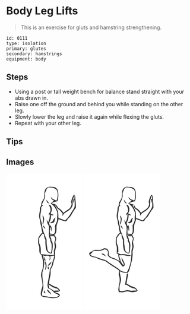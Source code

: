 # Body Leg Lifts
> This is an exercise for gluts and hamstring strengthening.

``` 
id: 0111 
type: isolation 
primary: glutes 
secondary: hamstrings 
equipment: body 
``` 

## Steps

 - Using a post or tall weight bench for balance stand straight with your abs drawn in.
 - Raise one off the ground and behind you while standing on the other leg.
 - Slowly lower the leg and raise it again while flexing the gluts.
 - Repeat with your other leg.

## Tips


## Images

<svg width="154pt" height="275pt" viewBox="0 0 154 275" xmlns="http://www.w3.org/2000/svg">
  <g fill="#FFF">
    <path d="M0 0h154v275H0V0m81.41 30.37c-5.29 3.83-3.83 11.03-4.49 16.66.25 4.06-2.45 7.31-4.45 10.56-1.63 2.62-1.69 5.78-2.03 8.75-.98 1.74-2.34 3.46-2.23 5.58.23 4.5-1.45 8.76-1.66 13.22-.83 5.48 2.45 10.46 2.4 15.88-.03 3.16 1.85 5.92 2.06 9.04.2 3.73 1.07 7.35 2.11 10.92-3.96 2.05-5.68 6.37-8.05 9.88-.29 5.32-1.67 11.09.91 16.05 1.82 5.14-.23 10.96 2.1 16.03 1.03 1.29 2.65 2.09 3.46 3.54.8 3.15 1.2 6.4 2.25 9.49 1.26 3.56.56 7.36.62 11.03.36 7.57-4.95 14.27-3.95 21.9 1.55 6.56 3.39 13.25 2.77 20.05-1.54 5.86-4.3 11.8-3.17 17.98 1.32 3.12 5.27 3.64 8.21 4.19 5.97.18 11.71 2.92 17.72 1.79 4.79.31 10.61-1.2 12.68-5.95-1.87-3.83-6.76-4.61-10.43-5.73 3.64-.87 7.91-.45 10.67-3.44-2.11-3.41-4.93-6.66-9.04-7.53-5-1.08-8.88-4.55-13.5-6.52.7-4.92 1.36-9.86 2.62-14.68 1.19-4.54.48-9.26.8-13.87.98-2.35 2.55-4.39 3.6-6.71 1.77-3.46 1.47-7.52 3.09-11.04 2.5-5.67 2.3-11.96 1.98-18.01.52-2.92 1.32-5.76 2.07-8.61.59-3.8-.45-7.59-1.3-11.27.77-2.46 1.77-4.94 1.67-7.58-.49-2.13-1.87-3.93-2.41-6.06-.57.01-1.73.01-2.3.02 5.94-3.02 5.32-10.39 5.43-16.04-.37-5.97 3.55-10.98 4.24-16.75 4.39 2.17 9.08 3.75 13.92 4.61 1.02-.55 2.04-1.09 3.05-1.64.81-1.78 1.69-3.59 3.28-4.8 4.93-3.81 6.76-10.04 10.46-14.85 1.46-2.82 4.69-4.96 4.35-8.46-.2-6.66-1.2-13.27-1.56-19.93.07-1.86-1.62-3.01-2.6-4.38-2.87 4.53-4.58 9.61-5.78 14.8 1.06 2.41 1.42 5.21.35 7.68-2.26 7.34-10.6 9.45-15.62 14.41-2.67-3.35-5.22-7-9.1-9.08-2.6-1.17-3.33-4.09-5.02-6.13-2.25-3.21-6.83-1.9-9.62-4.43 3.4-2.25 7.47-2.59 11.27-3.71 2.12-4.06 2.02-8.77 2.07-13.23-.08-3.26-.09-6.65-1.6-9.63-1.14-3.58-4.88-5.95-8.55-5.99-4.57-.15-10.1-1.66-13.75 1.99z"/>
    <path d="M85.28 29.21c5.77.1 12.56.47 16.62 5.15 3.31 6.62 2 14.59.05 21.42-4.58-1.2-8.89-3.38-11.7-7.3.16 3.67 3.1 5.96 6.25 7.24-2.29 1.93-4.41 4.05-6.78 5.88 6.22 3.53 10.11 9.8 12.83 16.23.84 2.6 1.02 5.4.57 8.09-.83 4.58.63 9.46-1.48 13.8-1.03 3.38-4.45 6.4-2.77 10.13-.48 4.27 1.06 9.41-1.97 12.99-2.55 1.26-5.66-.08-8.38-.28-.96-4.32.31-8.72.28-13.07.29.2.87.61 1.16.82-.09 2.79.56 5.53 1.45 8.15.35-4.4.9-9.11-1.74-12.98-.53.71-1.07 1.42-1.6 2.14-.1-2.27-.87-4.42-1.51-6.58 2.86-4.86 4.32-10.55 3.97-16.18 1.74.43 3.75 1.6 5.11-.27-1.77-.73-3.59-1.35-5.42-1.91 0-.61.01-1.84.01-2.45 2.8-4.03 2.38-9.45.04-13.58-.83-1.78-2.99-2.04-4.61-2.62 1.83 3.82 4.52 7.57 3.77 12.06.68 3.81-5.71 5.91-2.74 9.42.37-.67 1.12-2 1.49-2.67.24 5.73-.91 11.38-3.19 16.63-1.01-1.59-2.03-3.18-3.22-4.64.42 2.58 1.17 5.09 1.74 7.64 7.27 9.54-1.53 22.82 5.77 32.37-1.19 3.48 2.04 6 2.31 9.3.55 5.61.18 11.31-.93 16.83-3.51 1.12-6.75-2.98-7.38-6.21-.53-5.89-2.07-11.73-1.67-17.68.44-2.75-1.37-5.09-2.15-7.6-1.95-5.82-4.92-11.3-6.05-17.38-.99-6.39-1.9-12.85-4.06-18.96-1.92-7.45 1.62-14.69 1.3-22.15-.27-2.67 2.49-4.04 3.79-6.01l-2.33-.68c1.68-5.18 5.09-9.67 6.13-15.09.84-2.67-.06-5.44.16-8.16.82-3.14 2.49-5.96 3.44-9.06 1.14-.93 2.29-1.86 3.44-2.78m-4.42 24.75c.51 1.99 1.17 3.95 1.73 5.93 1.46.82 2.97 1.55 4.57 2.07-2.07-2.7-4.3-5.25-6.3-8m-7.73 31.76c.31 3.44 2.21 6.74 1.45 10.24-.33 2.9-2.24 6.03-.4 8.79 1.75-6.05 4.93-14.27-1.05-19.03M94.27 96.4c-.96 2.59-3.94 3.24-5.97 4.69 3.05 1.34 6.45.23 8.74-2.03.76-2.99 1.23-6.07 2.54-8.9-2.5 1.38-4.21 3.65-5.31 6.24m-19.53 9.13c-.65 3.4 1.92 5.8 4.35 7.7-.44-3.02-2.62-5.32-4.35-7.7z"/>
    <path d="M134.42 55.88c.34-3.65 2.11-6.94 3.4-10.31.11 2.07.18 4.15.23 6.23-.57.31-1.72.93-2.3 1.24-.18 2.62-.35 5.24-.37 7.87 2.29-1.82 1.75-4.91 2.34-7.43.64 4.95.83 10.01.52 14.97-2.33 5.57-6.12 10.34-9.11 15.55-2.64 4.52-6.33 8.24-9.87 12.04-4.64-1.2-8.59-4.34-13.49-4.63-.35-1.9-.66-3.81-.38-5.74-.28-3.22.04-6.62-1.42-9.6-1.74-3.81-3.78-7.47-5.64-11.22 2.42 1.41 3.26 4 4.29 6.43 1.93 1.74 4.41 2.79 6.2 4.71 1.74 1.93 3.33 3.99 5.11 5.88-.19 1.69-.3 3.39-.33 5.1 1.2-1.33 1.95-2.95 2.69-4.56 5.69-4.19 12.74-7.03 16.37-13.49 2.68-3.88.86-8.71 1.76-13.04zM72.52 123.6c.89-1.59 2.53-.32 3.57.35.09 4.17 1.35 8.15 3.15 11.88-.58 6.12.28 12.27 1.26 18.3.23 2.59 2.31 4.38 3.68 6.43 2.58.97 5.1 3.24 7.96 1.73 1.44-6.34 2.41-12.87 1.82-19.38-.28-2.29-1.53-4.26-2.66-6.21.46-3.27-1.55-5.94-2.51-8.89 2.6-.01 5.2.4 7.78-.15.85 1.5 1.76 2.96 2.51 4.5.67 2.87-1.16 5.44-1.83 8.11-.01 3.3.82 6.53.89 9.82-.37 2.31-1.46 4.44-1.85 6.75-.13 2.9.19 5.79.2 8.69-5.18 1.52-10.38-.43-15.6-.4-3.44-.31-6.87-.8-10.33-.89-.21-.49-.64-1.47-.85-1.95.33-6.84.56-14.04-3.07-20.14.16-3.65-.32-7.32.21-10.94 1.86-2.55 3.92-4.97 5.67-7.61z"/>
    <path d="M87.97 124.56c2.47.23 4.94.44 7.38.82-2.33.2-4.67.31-7 .52-.09-.34-.28-1.01-.38-1.34zM74.48 166.51c.92.43 1.84.85 2.77 1.29 3.25-.05 6.81-1.55 9.83.3 2.24 2.5-.08 5.87.15 8.75 2.3-2.2 2.31-5.54 1.44-8.39 2.64-.41 5.26-.96 7.9-1.39.49 6.38-3.6 11.67-4.15 17.85-.83 4.26-4.2 7.62-4.38 12.03-.79 10.16-3.77 19.98-4.74 30.11.27 2.12.97 4.15 1.45 6.23 5.71 1.22 9.3 5.93 13.27 9.7 3.38.89 6.33 2.62 8.95 4.92-2.75 1.66-5.58 3.77-8.98 3.48-5.5.31-10.91-.73-16.28-1.79-3.1-.3-6.22-.68-9.16-1.78-1.41-6.83 3.2-13.03 2.5-19.83-.52-8.03-2.41-15.95-2.01-24.03-.18-5.56 2.95-10.53 3.24-16.05.18-3.54 1.17-7.08.44-10.61.32-.66.65-1.31.98-1.96.53.78 1.58 2.32 2.1 3.1-.55-2.93-1.52-5.75-2.2-8.65l-.43.05c-.72 1.95.09 4.26-.9 6.2-.59-3.18-1.29-6.34-1.79-9.53m5.09 21.4c-.05 2.93-.85 5.77-1.32 8.64 4.64-4.83 3.81-12.6.54-17.96-.94 3.15.64 6.19.78 9.32m4.32-.18c4.18-.89 7.13-4.73 7.48-8.89-2.35 3.08-6.1 5.16-7.48 8.89m.07 2.24c-.01.78-.01 2.35-.02 3.13.82.7 1.64 1.41 2.47 2.1-.33-2.02-.73-4.03-1.09-6.04-.34.2-1.02.6-1.36.81m-1.23 45.24c-.24 3.37 1.7 5.82 4.61 7.19 1.01 1.35 2.24 2.54 3.63 3.51-1.4-4.46-4.83-7.71-8.24-10.7m-6.87 5.73c.61 1.8 2.42 2.14 4.08 2.34-1.48-1.78-2.52-3.8-2.7-6.14-.52 1.24-1.11 2.47-1.38 3.8z"/>
    <path d="M85.34 225.26c5.03 3.61 10.29 7.48 16.61 8.29 2.3.43 3.57 2.5 4.74 4.31-3.5-.19-7.02-.33-10.47.46-2.97-2.2-6.11-4.18-9.44-5.78-.43-2.44-.95-4.86-1.44-7.28z"/>
  </g>
  <g fill="#333">
    <path d="M81.41 30.37c3.65-3.65 9.18-2.14 13.75-1.99 3.67.04 7.41 2.41 8.55 5.99 1.51 2.98 1.52 6.37 1.6 9.63-.05 4.46.05 9.17-2.07 13.23-3.8 1.12-7.87 1.46-11.27 3.71 2.79 2.53 7.37 1.22 9.62 4.43 1.69 2.04 2.42 4.96 5.02 6.13 3.88 2.08 6.43 5.73 9.1 9.08 5.02-4.96 13.36-7.07 15.62-14.41 1.07-2.47.71-5.27-.35-7.68 1.2-5.19 2.91-10.27 5.78-14.8.98 1.37 2.67 2.52 2.6 4.38.36 6.66 1.36 13.27 1.56 19.93.34 3.5-2.89 5.64-4.35 8.46-3.7 4.81-5.53 11.04-10.46 14.85-1.59 1.21-2.47 3.02-3.28 4.8-1.01.55-2.03 1.09-3.05 1.64-4.84-.86-9.53-2.44-13.92-4.61-.69 5.77-4.61 10.78-4.24 16.75-.11 5.65.51 13.02-5.43 16.04.57-.01 1.73-.01 2.3-.02.54 2.13 1.92 3.93 2.41 6.06.1 2.64-.9 5.12-1.67 7.58.85 3.68 1.89 7.47 1.3 11.27-.75 2.85-1.55 5.69-2.07 8.61.32 6.05.52 12.34-1.98 18.01-1.62 3.52-1.32 7.58-3.09 11.04-1.05 2.32-2.62 4.36-3.6 6.71-.32 4.61.39 9.33-.8 13.87-1.26 4.82-1.92 9.76-2.62 14.68 4.62 1.97 8.5 5.44 13.5 6.52 4.11.87 6.93 4.12 9.04 7.53-2.76 2.99-7.03 2.57-10.67 3.44 3.67 1.12 8.56 1.9 10.43 5.73-2.07 4.75-7.89 6.26-12.68 5.95-6.01 1.13-11.75-1.61-17.72-1.79-2.94-.55-6.89-1.07-8.21-4.19-1.13-6.18 1.63-12.12 3.17-17.98.62-6.8-1.22-13.49-2.77-20.05-1-7.63 4.31-14.33 3.95-21.9-.06-3.67.64-7.47-.62-11.03-1.05-3.09-1.45-6.34-2.25-9.49-.81-1.45-2.43-2.25-3.46-3.54-2.33-5.07-.28-10.89-2.1-16.03-2.58-4.96-1.2-10.73-.91-16.05 2.37-3.51 4.09-7.83 8.05-9.88-1.04-3.57-1.91-7.19-2.11-10.92-.21-3.12-2.09-5.88-2.06-9.04.05-5.42-3.23-10.4-2.4-15.88.21-4.46 1.89-8.72 1.66-13.22-.11-2.12 1.25-3.84 2.23-5.58.34-2.97.4-6.13 2.03-8.75 2-3.25 4.7-6.5 4.45-10.56.66-5.63-.8-12.83 4.49-16.66m3.87-1.16c-1.15.92-2.3 1.85-3.44 2.78-.95 3.1-2.62 5.92-3.44 9.06-.22 2.72.68 5.49-.16 8.16-1.04 5.42-4.45 9.91-6.13 15.09l2.33.68c-1.3 1.97-4.06 3.34-3.79 6.01.32 7.46-3.22 14.7-1.3 22.15 2.16 6.11 3.07 12.57 4.06 18.96 1.13 6.08 4.1 11.56 6.05 17.38.78 2.51 2.59 4.85 2.15 7.6-.4 5.95 1.14 11.79 1.67 17.68.63 3.23 3.87 7.33 7.38 6.21 1.11-5.52 1.48-11.22.93-16.83-.27-3.3-3.5-5.82-2.31-9.3-7.3-9.55 1.5-22.83-5.77-32.37-.57-2.55-1.32-5.06-1.74-7.64 1.19 1.46 2.21 3.05 3.22 4.64 2.28-5.25 3.43-10.9 3.19-16.63-.37.67-1.12 2-1.49 2.67-2.97-3.51 3.42-5.61 2.74-9.42.75-4.49-1.94-8.24-3.77-12.06 1.62.58 3.78.84 4.61 2.62 2.34 4.13 2.76 9.55-.04 13.58 0 .61-.01 1.84-.01 2.45 1.83.56 3.65 1.18 5.42 1.91-1.36 1.87-3.37.7-5.11.27.35 5.63-1.11 11.32-3.97 16.18.64 2.16 1.41 4.31 1.51 6.58.53-.72 1.07-1.43 1.6-2.14 2.64 3.87 2.09 8.58 1.74 12.98-.89-2.62-1.54-5.36-1.45-8.15-.29-.21-.87-.62-1.16-.82.03 4.35-1.24 8.75-.28 13.07 2.72.2 5.83 1.54 8.38.28 3.03-3.58 1.49-8.72 1.97-12.99-1.68-3.73 1.74-6.75 2.77-10.13 2.11-4.34.65-9.22 1.48-13.8.45-2.69.27-5.49-.57-8.09-2.72-6.43-6.61-12.7-12.83-16.23 2.37-1.83 4.49-3.95 6.78-5.88-3.15-1.28-6.09-3.57-6.25-7.24 2.81 3.92 7.12 6.1 11.7 7.3 1.95-6.83 3.26-14.8-.05-21.42-4.06-4.68-10.85-5.05-16.62-5.15m49.14 26.67c-.9 4.33.92 9.16-1.76 13.04-3.63 6.46-10.68 9.3-16.37 13.49-.74 1.61-1.49 3.23-2.69 4.56.03-1.71.14-3.41.33-5.1-1.78-1.89-3.37-3.95-5.11-5.88-1.79-1.92-4.27-2.97-6.2-4.71-1.03-2.43-1.87-5.02-4.29-6.43 1.86 3.75 3.9 7.41 5.64 11.22 1.46 2.98 1.14 6.38 1.42 9.6-.28 1.93.03 3.84.38 5.74 4.9.29 8.85 3.43 13.49 4.63 3.54-3.8 7.23-7.52 9.87-12.04 2.99-5.21 6.78-9.98 9.11-15.55.31-4.96.12-10.02-.52-14.97-.59 2.52-.05 5.61-2.34 7.43.02-2.63.19-5.25.37-7.87.58-.31 1.73-.93 2.3-1.24-.05-2.08-.12-4.16-.23-6.23-1.29 3.37-3.06 6.66-3.4 10.31m-61.9 67.72c-1.75 2.64-3.81 5.06-5.67 7.61-.53 3.62-.05 7.29-.21 10.94 3.63 6.1 3.4 13.3 3.07 20.14.21.48.64 1.46.85 1.95 3.46.09 6.89.58 10.33.89 5.22-.03 10.42 1.92 15.6.4-.01-2.9-.33-5.79-.2-8.69.39-2.31 1.48-4.44 1.85-6.75-.07-3.29-.9-6.52-.89-9.82.67-2.67 2.5-5.24 1.83-8.11-.75-1.54-1.66-3-2.51-4.5-2.58.55-5.18.14-7.78.15.96 2.95 2.97 5.62 2.51 8.89 1.13 1.95 2.38 3.92 2.66 6.21.59 6.51-.38 13.04-1.82 19.38-2.86 1.51-5.38-.76-7.96-1.73-1.37-2.05-3.45-3.84-3.68-6.43-.98-6.03-1.84-12.18-1.26-18.3-1.8-3.73-3.06-7.71-3.15-11.88-1.04-.67-2.68-1.94-3.57-.35m15.45.96c.1.33.29 1 .38 1.34 2.33-.21 4.67-.32 7-.52-2.44-.38-4.91-.59-7.38-.82m-13.49 41.95c.5 3.19 1.2 6.35 1.79 9.53.99-1.94.18-4.25.9-6.2l.43-.05c.68 2.9 1.65 5.72 2.2 8.65-.52-.78-1.57-2.32-2.1-3.1-.33.65-.66 1.3-.98 1.96.73 3.53-.26 7.07-.44 10.61-.29 5.52-3.42 10.49-3.24 16.05-.4 8.08 1.49 16 2.01 24.03.7 6.8-3.91 13-2.5 19.83 2.94 1.1 6.06 1.48 9.16 1.78 5.37 1.06 10.78 2.1 16.28 1.79 3.4.29 6.23-1.82 8.98-3.48-2.62-2.3-5.57-4.03-8.95-4.92-3.97-3.77-7.56-8.48-13.27-9.7-.48-2.08-1.18-4.11-1.45-6.23.97-10.13 3.95-19.95 4.74-30.11.18-4.41 3.55-7.77 4.38-12.03.55-6.18 4.64-11.47 4.15-17.85-2.64.43-5.26.98-7.9 1.39.87 2.85.86 6.19-1.44 8.39-.23-2.88 2.09-6.25-.15-8.75-3.02-1.85-6.58-.35-9.83-.3-.93-.44-1.85-.86-2.77-1.29m10.86 58.75c.49 2.42 1.01 4.84 1.44 7.28 3.33 1.6 6.47 3.58 9.44 5.78 3.45-.79 6.97-.65 10.47-.46-1.17-1.81-2.44-3.88-4.74-4.31-6.32-.81-11.58-4.68-16.61-8.29z"/>
    <path d="M80.86 53.96c2 2.75 4.23 5.3 6.3 8-1.6-.52-3.11-1.25-4.57-2.07-.56-1.98-1.22-3.94-1.73-5.93zM73.13 85.72c5.98 4.76 2.8 12.98 1.05 19.03-1.84-2.76.07-5.89.4-8.79.76-3.5-1.14-6.8-1.45-10.24zM94.27 96.4c1.1-2.59 2.81-4.86 5.31-6.24-1.31 2.83-1.78 5.91-2.54 8.9-2.29 2.26-5.69 3.37-8.74 2.03 2.03-1.45 5.01-2.1 5.97-4.69zM74.74 105.53c1.73 2.38 3.91 4.68 4.35 7.7-2.43-1.9-5-4.3-4.35-7.7zM79.57 187.91c-.14-3.13-1.72-6.17-.78-9.32 3.27 5.36 4.1 13.13-.54 17.96.47-2.87 1.27-5.71 1.32-8.64zM83.89 187.73c1.38-3.73 5.13-5.81 7.48-8.89-.35 4.16-3.3 8-7.48 8.89zM83.96 189.97c.34-.21 1.02-.61 1.36-.81.36 2.01.76 4.02 1.09 6.04-.83-.69-1.65-1.4-2.47-2.1.01-.78.01-2.35.02-3.13zM82.73 235.21c3.41 2.99 6.84 6.24 8.24 10.7-1.39-.97-2.62-2.16-3.63-3.51-2.91-1.37-4.85-3.82-4.61-7.19zM75.86 240.94c.27-1.33.86-2.56 1.38-3.8.18 2.34 1.22 4.36 2.7 6.14-1.66-.2-3.47-.54-4.08-2.34z"/>
  </g>
</svg>

<svg width="154pt" height="275pt" viewBox="0 0 154 275" xmlns="http://www.w3.org/2000/svg">
  <g fill="#FFF">
    <path d="M0 0h154v275H0V0m77.82 35.78c-.75 4.65-.56 9.4-1.15 14.07-.75 3.18-3.07 5.65-4.58 8.48-1.28 2.48-1.3 5.35-1.63 8.06-.97 1.7-2.35 3.39-2.2 5.48.32 4.53-1.52 8.79-1.69 13.28-.84 5.49 2.5 10.45 2.39 15.88.03 3.42 2.12 6.39 2.21 9.81.12 3.5 1.06 6.87 1.99 10.23-4.05 1.91-5.61 6.37-8.09 9.79-.34 4.31-.92 8.77-.24 13.04 3.16 5.84 1.74 12.59 1.64 18.92.94.69 3.54.46 3.26 2.23-.46 4.86 1.93 9.17 3.22 13.71-.78-.45-1.48-1.05-2.22-1.54-3.8-2.18-7.5-4.65-11.81-5.74-3.52-.57-6.51-2.72-8.58-5.56-.35-3.54.69-7.49-1.6-10.58-1.78-2.84-5.44-3.23-8.48-2.91-1.98 2.29-5.04 2.39-7.73 3.25-4.73.13-10.09-1.46-14.22 1.58-2.45 1.59-5.24 2.72-7.35 4.79-.65 6.53 7.07 8.85 12.29 8.56 5.46 3.37 11.58 5.54 17.87 6.7 2.14.31 3.77 1.84 5.44 3.07 7.93 6.41 17.22 10.92 25.21 17.22-.45 2.72-1.44 5.47-1.08 8.24 2.51 7.08 2.36 15.17-.04 22.25-.11 4.36-2.32 9.35.9 13.08 3.11-.08 6.29.55 9.34-.27 2.7-.66 5.36-1.76 8.19-1.52 3.38.14 6.44 2.4 9.89 1.71 3.47-.45 7.37-.53 9.88-3.35-1.27-1.88-2.61-3.73-4.3-5.26-3.32-2.43-7.7-2.58-11.14-4.8-2.24-1.54-4.64-2.79-7.08-3.97.53-6.87 2.94-13.49 3.24-20.35-.59.03-1.78.07-2.37.1-1.1 7.62-2.78 15.14-3.92 22.77 1.09-.03 2.19-.04 3.28-.08 4.49 2.96 9.01 6.46 14.52 7.15 2.66.25 4.5 2.33 5.54 4.64-3.29-.32-6.62-.49-9.86.31-3.16-.59-6.35-1.57-9.59-1.28-3.35.83-6.7 1.73-10.15 2.03-1.59.1-3.49.12-4.6-1.23-.35-4.17-.54-8.49.76-12.52 1.2-4.21 2.62-8.56 1.76-12.99-.84-4.44-2.3-8.81-1.9-13.4 4.86 2.44 10.3 3.34 15.7 3.03 1.66-1.83 3.17-3.83 3.68-6.31 2.98-11.8 7.31-23.67 6-36.04.52-2.69 1.1-5.35 1.9-7.97 1.09-4.07-.55-8.16-.96-12.19.59-2.74 1.91-5.46 1.37-8.33-.8-1.67-2.17-3.16-2.01-5.15l-2.63-.04c1.54-1.27 3.71-2.15 4.19-4.3 2.01-5.09.75-10.63 1.63-15.91.99-4.3 3.52-8.14 3.86-12.6 4.43 2.24 9.18 3.82 14.07 4.66 1.02-.56 2.03-1.11 3.05-1.67 1.08-4.25 5.61-5.88 7.55-9.59 2.66-4.59 5.3-9.22 8.51-13.46.91-1.18 1.99-2.41 1.88-4.01.06-6.97-1.17-13.87-1.48-20.83.18-1.89-1.64-3-2.58-4.37-2.75 4.41-4.67 9.3-5.58 14.42.43 2.58 1.37 5.33.2 7.86-2.16 7.47-10.67 9.5-15.63 14.6-2.73-3.35-5.24-7.09-9.19-9.14-2.6-1.1-3.49-3.9-4.65-6.23-.43.58-.85 1.15-1.28 1.72.92 2.12 1.61 4.65 3.92 5.71 3.9 2.14 6.6 5.76 9.25 9.22-.07 1.64-.1 3.28-.1 4.92 1.68-3.02 3.61-5.84 6.77-7.45 5.06-2.56 9.81-6.21 12.55-11.26 1.8-2.99 1.09-6.62.9-9.92.55-4.42 2.07-8.6 3.73-12.71.23 2.12.37 4.25.51 6.37-.59.26-1.78.78-2.37 1.04-.18 2.61-.36 5.22-.45 7.83 2.4-1.69 1.72-4.86 2.42-7.34.68 4.84.69 9.77.59 14.64-2.12 5.68-6.04 10.43-9.02 15.66-2.63 4.68-6.46 8.47-10.1 12.35-4.67-1.2-8.65-4.41-13.6-4.65-.69-4.44.03-9-.96-13.39-1.57-4.32-3.89-8.31-6.1-12.32.8-.56 1.58-1.15 2.37-1.73-3.06-.82-6.34-1.09-8.96-3.06 3.38-2.25 7.44-2.63 11.24-3.71 2.2-4.38 2.06-9.41 2.05-14.19 0-4.13-.76-8.62-3.53-11.82-3.63-3.69-9.11-2.78-13.78-3.16-4.64-.31-8.95 3.41-10.15 7.74z"/>
    <path d="M85.26 29.19c5.8.07 12.61.48 16.7 5.18 2.91 5.41 1.82 11.75 1.16 17.58-.07 1.43-.76 2.69-1.49 3.89-4.38-1.4-8.58-3.42-11.37-7.2.26 3.72 3.35 5.93 6.56 7.15-2.54 1.66-4.6 3.93-7.05 5.72 3.34 1.73 5.54 4.86 8.18 7.43 2.65 4.94 6.34 10.01 5.34 15.95-.79 3.62-.21 7.31-.52 10.96-.55 3.73-2.61 6.98-4.19 10.33.06 4.64.7 9.36-.15 13.97-.24 1.42-1.19 2.76-2.56 3.28-2.52-.07-5.01-.49-7.51-.76-.17-4.51-.66-9.48 1.53-13.59-.05 3.14.44 6.28 1.53 9.23.34-4.29.65-8.74-1.45-12.67-.63.62-1.26 1.25-1.89 1.87-.21-2.23-.95-4.35-1.57-6.48 2.94-4.9 4.36-10.69 3.97-16.39 1.49.53 3.01.96 4.54 1.4.05-2.7-2.96-2.57-4.79-3.33-.01-.64-.02-1.91-.02-2.54 2.82-3.99 2.35-9.35.06-13.47-.8-1.75-2.87-2.1-4.52-2.55 2.11 4.02 4.62 8.15 3.64 12.91.06 3.32-6.11 5.53-2.34 8.42l.5-2.17c.2.02.59.07.78.09 0 5.58-1.1 11.07-3.36 16.17-.96-1.57-1.9-3.16-3.01-4.63.26 2.57 1.01 5.06 1.6 7.57 7.35 9.54-1.78 23.1 6.01 32.47l-.76 2.85c1.24 1.92 2.73 3.87 2.8 6.27.51 5.64.21 11.36-.92 16.9-1.84 1.21-3.56-.79-5.07-1.65-3.35-3.57-2.55-8.76-3.49-13.19-.75-3.65-.66-7.37-.52-11.07-3.15-9.3-8.27-18.13-8.95-28.11-.12-1.14-.39-2.24-.8-3.31-.65-3.1-.72-6.34-2.15-9.23-2.79-8.08 1.45-16.17.94-24.36 0-2.39 5.51-4.29 1.62-6.16 1.58-5.08 4.98-9.44 5.93-14.75.86-2.64-.04-5.38.15-8.07.81-3.15 2.51-5.98 3.43-9.09 1.15-.95 2.33-1.88 3.48-2.82M81 54.02c.51 3.47 1.87 7.7 6.09 7.8-2.13-2.53-4.21-5.09-6.09-7.8m-7.79 31.82c.34 3.67 2.37 7.23 1.25 10.96-.27 2.52-2.24 5.49-.12 7.69 1.5-5.99 4.71-13.96-1.13-18.65m21.07 10.62c-.87 2.53-3.73 3.11-5.74 4.39 2.84 1.93 6.4.19 8.58-1.93.57-2.95 1.01-5.93 2.53-8.58-2.67 1.15-4.28 3.53-5.37 6.12m-15 16.62c-.87-2.67-2.59-4.93-4.18-7.2-1.39 3.24 1.91 5.53 4.18 7.2z"/>
    <path d="M66.81 131.18c2.23-2.9 4.47-5.8 6.65-8.74.71.37 2.13 1.1 2.84 1.47-.36 4.2 1.28 8.15 2.99 11.89-.47 6.13.2 12.28 1.24 18.32.19 2.6 2.33 4.36 3.67 6.42 2.16.73 4.19 2.22 6.51 2.25 2.36-1.3 2.15-4.39 2.6-6.69.7-6.43 2.18-13.81-2.06-19.39.33-4.36-2.58-8-3.31-12.2 2.52.14 5.03.45 7.46 1.12-1.8-.01-3.61-.07-5.41-.15-.15.54-.47 1.62-.63 2.16 2.34.34 4.71.66 7.01-.1.98 1.53 1.95 3.07 3.02 4.55-.06 2.84-1.18 5.46-2.1 8.1-.03 3.32.8 6.56.94 9.86-.39 2.7-2.03 5.14-1.93 7.91.29 5.74-.58 11.43-.78 17.16-1.56 8.75-3.54 17.89-8.45 25.38-4.67-.53-9.83-.88-13.68-3.87-5.82-5.35-12.96-8.93-19.35-13.54-4.74-2.53-8.34-7.45-14-7.99-5.61-1.13-10.82-3.57-16.15-5.54-4-.52-7.87-1.71-10.98-4.38 1.8-2.14 4.36-3.81 5-6.71.38.09 1.15.29 1.53.39l.08-1.36c7.31.01 15.34 1.07 21.88-2.96 2.34.25 5.27.37 6.48 2.78 1.75 2.56 1.09 5.71.25 8.46 3.17 7.08 11.63 7.45 17.77 10.41 6.11 2.4 8.35 9.09 12.98 13.27 1.32-.68 3.28-1.08 3.5-2.85.95-3.12-.69-6.13-2.19-8.75-1.26-2.12-1.9-4.71-4.05-6.15.45 2.24.92 4.52 1.79 6.65 1.34 2.63 4.05 5.3 2.05 8.49-1.9-2.68-3.59-5.5-5.56-8.13-.21-4.4-2.31-8.33-3.5-12.49 4 .79 8.08-.81 12.01.54 3.67 1.09 7.5 1.34 11.3.88.04-.54.13-1.62.17-2.15-1.77 1.45-3.86.45-5.73.05-4.19-1.07-8.5-2.03-12.83-1.22-3.4.45-5.88-2.21-8.42-3.98.67-.24 2.01-.72 2.68-.95-.8-3.52.12-7.19-.91-10.65-.57-2.32-1.55-4.49-2.6-6.62.19-3.64-.32-7.33.22-10.95m-31.33 32.58c3.18 1.36 6.16 3.05 8.93 5.13-1.34-3.52-4.88-7.45-8.93-5.13z"/>
  </g>
  <g fill="#333">
    <path d="M77.82 35.78c1.2-4.33 5.51-8.05 10.15-7.74 4.67.38 10.15-.53 13.78 3.16 2.77 3.2 3.53 7.69 3.53 11.82.01 4.78.15 9.81-2.05 14.19-3.8 1.08-7.86 1.46-11.24 3.71 2.62 1.97 5.9 2.24 8.96 3.06-.79.58-1.57 1.17-2.37 1.73 2.21 4.01 4.53 8 6.1 12.32.99 4.39.27 8.95.96 13.39 4.95.24 8.93 3.45 13.6 4.65 3.64-3.88 7.47-7.67 10.1-12.35 2.98-5.23 6.9-9.98 9.02-15.66.1-4.87.09-9.8-.59-14.64-.7 2.48-.02 5.65-2.42 7.34.09-2.61.27-5.22.45-7.83.59-.26 1.78-.78 2.37-1.04-.14-2.12-.28-4.25-.51-6.37-1.66 4.11-3.18 8.29-3.73 12.71.19 3.3.9 6.93-.9 9.92-2.74 5.05-7.49 8.7-12.55 11.26-3.16 1.61-5.09 4.43-6.77 7.45 0-1.64.03-3.28.1-4.92-2.65-3.46-5.35-7.08-9.25-9.22-2.31-1.06-3-3.59-3.92-5.71.43-.57.85-1.14 1.28-1.72 1.16 2.33 2.05 5.13 4.65 6.23 3.95 2.05 6.46 5.79 9.19 9.14 4.96-5.1 13.47-7.13 15.63-14.6 1.17-2.53.23-5.28-.2-7.86.91-5.12 2.83-10.01 5.58-14.42.94 1.37 2.76 2.48 2.58 4.37.31 6.96 1.54 13.86 1.48 20.83.11 1.6-.97 2.83-1.88 4.01-3.21 4.24-5.85 8.87-8.51 13.46-1.94 3.71-6.47 5.34-7.55 9.59-1.02.56-2.03 1.11-3.05 1.67-4.89-.84-9.64-2.42-14.07-4.66-.34 4.46-2.87 8.3-3.86 12.6-.88 5.28.38 10.82-1.63 15.91-.48 2.15-2.65 3.03-4.19 4.3l2.63.04c-.16 1.99 1.21 3.48 2.01 5.15.54 2.87-.78 5.59-1.37 8.33.41 4.03 2.05 8.12.96 12.19-.8 2.62-1.38 5.28-1.9 7.97 1.31 12.37-3.02 24.24-6 36.04-.51 2.48-2.02 4.48-3.68 6.31-5.4.31-10.84-.59-15.7-3.03-.4 4.59 1.06 8.96 1.9 13.4.86 4.43-.56 8.78-1.76 12.99-1.3 4.03-1.11 8.35-.76 12.52 1.11 1.35 3.01 1.33 4.6 1.23 3.45-.3 6.8-1.2 10.15-2.03 3.24-.29 6.43.69 9.59 1.28 3.24-.8 6.57-.63 9.86-.31-1.04-2.31-2.88-4.39-5.54-4.64-5.51-.69-10.03-4.19-14.52-7.15-1.09.04-2.19.05-3.28.08 1.14-7.63 2.82-15.15 3.92-22.77.59-.03 1.78-.07 2.37-.1-.3 6.86-2.71 13.48-3.24 20.35 2.44 1.18 4.84 2.43 7.08 3.97 3.44 2.22 7.82 2.37 11.14 4.8 1.69 1.53 3.03 3.38 4.3 5.26-2.51 2.82-6.41 2.9-9.88 3.35-3.45.69-6.51-1.57-9.89-1.71-2.83-.24-5.49.86-8.19 1.52-3.05.82-6.23.19-9.34.27-3.22-3.73-1.01-8.72-.9-13.08 2.4-7.08 2.55-15.17.04-22.25-.36-2.77.63-5.52 1.08-8.24-7.99-6.3-17.28-10.81-25.21-17.22-1.67-1.23-3.3-2.76-5.44-3.07-6.29-1.16-12.41-3.33-17.87-6.7-5.22.29-12.94-2.03-12.29-8.56 2.11-2.07 4.9-3.2 7.35-4.79 4.13-3.04 9.49-1.45 14.22-1.58 2.69-.86 5.75-.96 7.73-3.25 3.04-.32 6.7.07 8.48 2.91 2.29 3.09 1.25 7.04 1.6 10.58 2.07 2.84 5.06 4.99 8.58 5.56 4.31 1.09 8.01 3.56 11.81 5.74.74.49 1.44 1.09 2.22 1.54-1.29-4.54-3.68-8.85-3.22-13.71.28-1.77-2.32-1.54-3.26-2.23.1-6.33 1.52-13.08-1.64-18.92-.68-4.27-.1-8.73.24-13.04 2.48-3.42 4.04-7.88 8.09-9.79-.93-3.36-1.87-6.73-1.99-10.23-.09-3.42-2.18-6.39-2.21-9.81.11-5.43-3.23-10.39-2.39-15.88.17-4.49 2.01-8.75 1.69-13.28-.15-2.09 1.23-3.78 2.2-5.48.33-2.71.35-5.58 1.63-8.06 1.51-2.83 3.83-5.3 4.58-8.48.59-4.67.4-9.42 1.15-14.07m7.44-6.59c-1.15.94-2.33 1.87-3.48 2.82-.92 3.11-2.62 5.94-3.43 9.09-.19 2.69.71 5.43-.15 8.07-.95 5.31-4.35 9.67-5.93 14.75 3.89 1.87-1.62 3.77-1.62 6.16.51 8.19-3.73 16.28-.94 24.36 1.43 2.89 1.5 6.13 2.15 9.23.41 1.07.68 2.17.8 3.31.68 9.98 5.8 18.81 8.95 28.11-.14 3.7-.23 7.42.52 11.07.94 4.43.14 9.62 3.49 13.19 1.51.86 3.23 2.86 5.07 1.65 1.13-5.54 1.43-11.26.92-16.9-.07-2.4-1.56-4.35-2.8-6.27l.76-2.85c-7.79-9.37 1.34-22.93-6.01-32.47-.59-2.51-1.34-5-1.6-7.57 1.11 1.47 2.05 3.06 3.01 4.63 2.26-5.1 3.36-10.59 3.36-16.17-.19-.02-.58-.07-.78-.09l-.5 2.17c-3.77-2.89 2.4-5.1 2.34-8.42.98-4.76-1.53-8.89-3.64-12.91 1.65.45 3.72.8 4.52 2.55 2.29 4.12 2.76 9.48-.06 13.47 0 .63.01 1.9.02 2.54 1.83.76 4.84.63 4.79 3.33-1.53-.44-3.05-.87-4.54-1.4.39 5.7-1.03 11.49-3.97 16.39.62 2.13 1.36 4.25 1.57 6.48.63-.62 1.26-1.25 1.89-1.87 2.1 3.93 1.79 8.38 1.45 12.67-1.09-2.95-1.58-6.09-1.53-9.23-2.19 4.11-1.7 9.08-1.53 13.59 2.5.27 4.99.69 7.51.76 1.37-.52 2.32-1.86 2.56-3.28.85-4.61.21-9.33.15-13.97 1.58-3.35 3.64-6.6 4.19-10.33.31-3.65-.27-7.34.52-10.96 1-5.94-2.69-11.01-5.34-15.95-2.64-2.57-4.84-5.7-8.18-7.43 2.45-1.79 4.51-4.06 7.05-5.72-3.21-1.22-6.3-3.43-6.56-7.15 2.79 3.78 6.99 5.8 11.37 7.2.73-1.2 1.42-2.46 1.49-3.89.66-5.83 1.75-12.17-1.16-17.58-4.09-4.7-10.9-5.11-16.7-5.18M66.81 131.18c-.54 3.62-.03 7.31-.22 10.95 1.05 2.13 2.03 4.3 2.6 6.62 1.03 3.46.11 7.13.91 10.65-.67.23-2.01.71-2.68.95 2.54 1.77 5.02 4.43 8.42 3.98 4.33-.81 8.64.15 12.83 1.22 1.87.4 3.96 1.4 5.73-.05-.04.53-.13 1.61-.17 2.15-3.8.46-7.63.21-11.3-.88-3.93-1.35-8.01.25-12.01-.54 1.19 4.16 3.29 8.09 3.5 12.49 1.97 2.63 3.66 5.45 5.56 8.13 2-3.19-.71-5.86-2.05-8.49-.87-2.13-1.34-4.41-1.79-6.65 2.15 1.44 2.79 4.03 4.05 6.15 1.5 2.62 3.14 5.63 2.19 8.75-.22 1.77-2.18 2.17-3.5 2.85-4.63-4.18-6.87-10.87-12.98-13.27-6.14-2.96-14.6-3.33-17.77-10.41.84-2.75 1.5-5.9-.25-8.46-1.21-2.41-4.14-2.53-6.48-2.78-6.54 4.03-14.57 2.97-21.88 2.96l-.08 1.36c-.38-.1-1.15-.3-1.53-.39-.64 2.9-3.2 4.57-5 6.71 3.11 2.67 6.98 3.86 10.98 4.38 5.33 1.97 10.54 4.41 16.15 5.54 5.66.54 9.26 5.46 14 7.99 6.39 4.61 13.53 8.19 19.35 13.54 3.85 2.99 9.01 3.34 13.68 3.87 4.91-7.49 6.89-16.63 8.45-25.38.2-5.73 1.07-11.42.78-17.16-.1-2.77 1.54-5.21 1.93-7.91-.14-3.3-.97-6.54-.94-9.86.92-2.64 2.04-5.26 2.1-8.1-1.07-1.48-2.04-3.02-3.02-4.55-2.3.76-4.67.44-7.01.1.16-.54.48-1.62.63-2.16 1.8.08 3.61.14 5.41.15-2.43-.67-4.94-.98-7.46-1.12.73 4.2 3.64 7.84 3.31 12.2 4.24 5.58 2.76 12.96 2.06 19.39-.45 2.3-.24 5.39-2.6 6.69-2.32-.03-4.35-1.52-6.51-2.25-1.34-2.06-3.48-3.82-3.67-6.42-1.04-6.04-1.71-12.19-1.24-18.32-1.71-3.74-3.35-7.69-2.99-11.89-.71-.37-2.13-1.1-2.84-1.47-2.18 2.94-4.42 5.84-6.65 8.74z"/>
    <path d="M81 54.02c1.88 2.71 3.96 5.27 6.09 7.8-4.22-.1-5.58-4.33-6.09-7.8zM73.21 85.84c5.84 4.69 2.63 12.66 1.13 18.65-2.12-2.2-.15-5.17.12-7.69 1.12-3.73-.91-7.29-1.25-10.96zM94.28 96.46c1.09-2.59 2.7-4.97 5.37-6.12-1.52 2.65-1.96 5.63-2.53 8.58-2.18 2.12-5.74 3.86-8.58 1.93 2.01-1.28 4.87-1.86 5.74-4.39zM79.28 113.08c-2.27-1.67-5.57-3.96-4.18-7.2 1.59 2.27 3.31 4.53 4.18 7.2zM35.48 163.76c4.05-2.32 7.59 1.61 8.93 5.13-2.77-2.08-5.75-3.77-8.93-5.13z"/>
  </g>
</svg>
